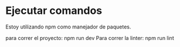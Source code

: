 # Ejecutar comandos
Estoy utilizando npm como manejador de paquetes.

para correr el proyecto: npm run dev
Para correr la linter: npm run lint
